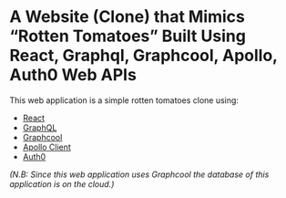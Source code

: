 # A Website (Clone) that Mimics “Rotten Tomatoes” Built Using React, Graphql, Graphcool, Apollo, Auth0 Web APIs

This web application is a simple rotten tomatoes clone using:

* [React](https://reactjs.org/)
* [GraphQL](https://graphql.org/)
* [Graphcool](https://www.graph.cool/ )
* [Apollo Client](https://www.apollographql.com/client/)
* [Auth0](https://auth0.com/)

*(N.B: Since this web application uses Graphcool the database of this application is on the cloud.)*
